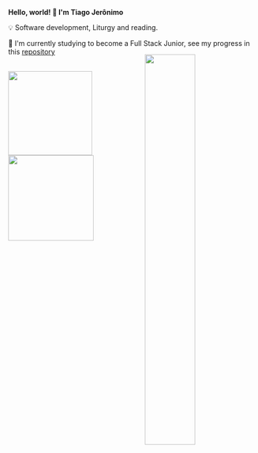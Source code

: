 
  <strong>Hello, world! 👋 I'm Tiago Jerônimo </strong>

💡 Software development, Liturgy and reading.
<br> 

🔭 I'm currently studying to become a Full Stack Junior, see my progress in this [repository](https://github.com/tiago-jeronimo/trybe.exercicios)  
<br>
<img align="right" width="45%" style="margin-top:-20px" src="https://raw.githubusercontent.com/gist/ankit986/5726427cd7e9f181ec04e3e176b2dbcc/raw/6e6af77cec50089a21bd287659150e8a842bff98/hello.gif"/>


  <a href="https://github.com/tiago-jeronimo">
    <img height="170em" src="https://github-readme-stats.vercel.app/api?username=tiago-jeronimo&show_icons=true&theme=dark&include_all_commits=true&count_private=true"/>
    <br><img height="173em" src="https://github-readme-stats.vercel.app/api/top-langs/?username=tiago-jeronimo&layout=compact&langs_count=7&theme=dark"/>
</div>
